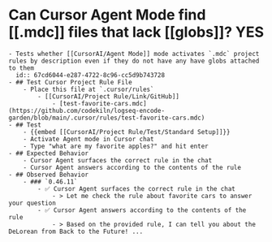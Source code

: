 # Can Cursor Agent Mode find [[.mdc]] files that lack [[globs]]? **YES**
	- Tests whether [[CursorAI/Agent Mode]] mode activates `.mdc` project rules by description even if they do not have any have globs attached to them
	  id:: 67cd6044-e287-4722-8c96-cc5d9b743728
	- ## Test Cursor Project Rule File
		- Place this file at `.cursor/rules`
			- [[CursorAI/Project Rule/Link/GitHub]]
				- [test-favorite-cars.mdc](https://github.com/codekiln/logseq-encode-garden/blob/main/.cursor/rules/test-favorite-cars.mdc)
	- ## Test
		- {{embed [[CursorAI/Project Rule/Test/Standard Setup]]}}
		- Activate Agent mode in Cursor chat
		- Type "what are my favorite apples?" and hit enter
	- ## Expected Behavior
		- Cursor Agent surfaces the correct rule in the chat
		- Cursor Agent answers according to the contents of the rule
	- ## Observed Behavior
		- ### `0.46.11`
			- ✅ Cursor Agent surfaces the correct rule in the chat
				- > Let me check the rule about favorite cars to answer your question
			- ✅ Cursor Agent answers according to the contents of the rule
				- > Based on the provided rule, I can tell you about the DeLorean from Back to the Future! ...